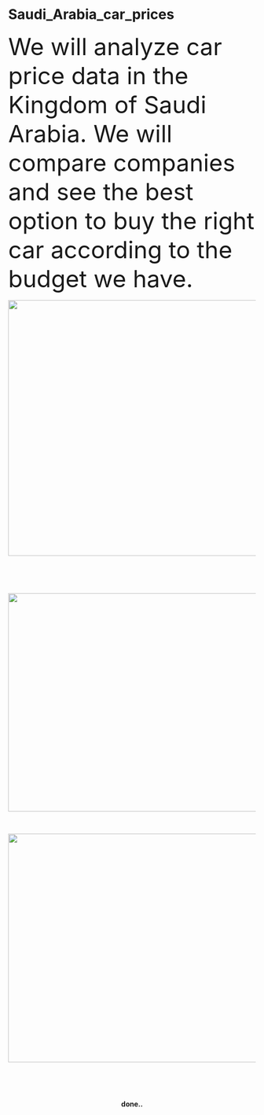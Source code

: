 # Saudi_Arabia_car_prices
<html>



<body>

<p align="left" dir="ltr"><font size="7">We will analyze car price data in the 
Kingdom of Saudi Arabia. We will compare companies and see the best option to 
buy the right car according to the budget we have.</font></p>
<p align="left" dir="ltr">
<img border="0" src="https://github.com/mutalqahtani/Saudi_Arabia_car_prices/blob/main/1.PNG" width="813" height="520"></p>
<p align="left" dir="ltr">&nbsp;</p>
<p align="left" dir="ltr">&nbsp;</p>
<p align="left" dir="ltr">
<img border="0" src="https://github.com/mutalqahtani/Saudi_Arabia_car_prices/blob/main/2.PNG" width="584" height="444"></p>
<p align="left" dir="ltr">&nbsp;</p>
<p align="left" dir="ltr">
<img border="0" src="https://github.com/mutalqahtani/Saudi_Arabia_car_prices/blob/main/3.PNG" width="615" height="465"></p>
<p align="left" dir="ltr">&nbsp;</p>
<p align="left" dir="ltr">&nbsp;</p>
<p align="center" dir="ltr"><b>done..</b></p>

</body>

</html>
